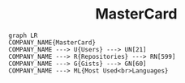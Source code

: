 <h1 align="center">MasterCard</h1>

```mermaid
graph LR
COMPANY_NAME{MasterCard}
COMPANY_NAME ---> U{Users} ---> UN[21]
COMPANY_NAME ---> R{Repositories} ---> RN[599]
COMPANY_NAME ---> G{Gists} ---> GN[60]
COMPANY_NAME ---> ML{Most Used<br>Languages}
```
